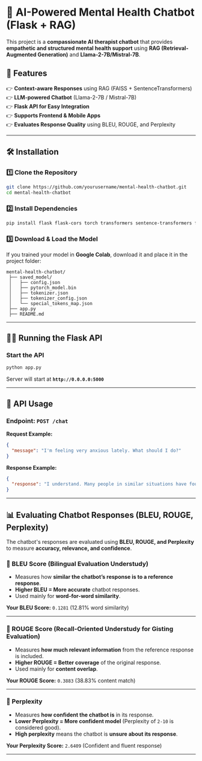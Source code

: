 # 🧠 AI-Powered Mental Health Chatbot (Flask + RAG)

This project is a **compassionate AI therapist chatbot** that provides **empathetic and structured mental health support** using **RAG (Retrieval-Augmented Generation)** and **Llama-2-7B/Mistral-7B**.

## 🚀 Features
👉 **Context-aware Responses** using RAG (FAISS + SentenceTransformers)  
👉 **LLM-powered Chatbot** (Llama-2-7B / Mistral-7B)  
👉 **Flask API for Easy Integration**  
👉 **Supports Frontend & Mobile Apps**  
👉 **Evaluates Response Quality** using BLEU, ROUGE, and Perplexity  

---

## 🛠️ Installation

### **1️⃣ Clone the Repository**
```bash
git clone https://github.com/yourusername/mental-health-chatbot.git
cd mental-health-chatbot
```

### **2️⃣ Install Dependencies**
```bash
pip install flask flask-cors torch transformers sentence-transformers faiss-cpu evaluate nltk
```

### **3️⃣ Download & Load the Model**
If you trained your model in **Google Colab**, download it and place it in the project folder:
```
mental-health-chatbot/
 ├── saved_model/
 │   ├── config.json
 │   ├── pytorch_model.bin
 │   ├── tokenizer.json
 │   ├── tokenizer_config.json
 │   └── special_tokens_map.json
 ├── app.py
 ├── README.md
```

---

## 🏃‍♂️ Running the Flask API
### **Start the API**
```bash
python app.py
```
Server will start at **`http://0.0.0.0:5000`**

---

## 🔗 API Usage
### **Endpoint: `POST /chat`**
**Request Example:**
```json
{
  "message": "I'm feeling very anxious lately. What should I do?"
}
```

**Response Example:**
```json
{
  "response": "I understand. Many people in similar situations have found deep breathing exercises and mindfulness helpful. Would you like to explore more techniques?"
}
```

---

## 📊 Evaluating Chatbot Responses (BLEU, ROUGE, Perplexity)

The chatbot's responses are evaluated using **BLEU, ROUGE, and Perplexity** to measure **accuracy, relevance, and confidence**.

### **🔹 BLEU Score (Bilingual Evaluation Understudy)**
- Measures how **similar the chatbot’s response is to a reference response**.
- **Higher BLEU = More accurate** chatbot responses.
- Used mainly for **word-for-word similarity**.

**Your BLEU Score:** `0.1281` (12.81% word similarity)

---

### **🔹 ROUGE Score (Recall-Oriented Understudy for Gisting Evaluation)**
- Measures **how much relevant information** from the reference response is included.
- **Higher ROUGE = Better coverage** of the original response.
- Used mainly for **content overlap**.

**Your ROUGE Score:** `0.3883` (38.83% content match)

---

### **🔹 Perplexity**
- Measures **how confident the chatbot is** in its response.
- **Lower Perplexity = More confident model** (Perplexity of `2-10` is considered good).
- **High perplexity** means the chatbot is **unsure about its response**.

**Your Perplexity Score:** `2.6409` (Confident and fluent response)

---

